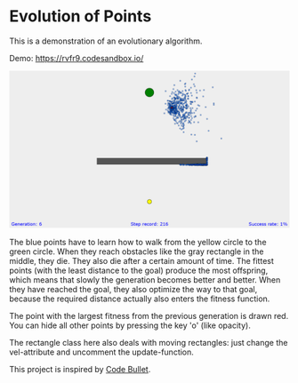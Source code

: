 # Evolution of Points

This is a demonstration of an evolutionary algorithm.

Demo: https://rvfr9.codesandbox.io/

![Screenshot](screenshot.png)

The blue points have to learn how to walk from the yellow circle to the green circle. When they reach obstacles like the gray rectangle in the middle, they die. They also die after a certain amount of time. The fittest points (with the least distance to the goal) produce the most offspring, which means that slowly the generation becomes better and better. When they have reached the goal, they also optimize the way to that goal, because the required distance actually also enters the fitness function.

The point with the largest fitness from the previous generation is drawn red. You can hide all other points by pressing the key 'o' (like opacity).

The rectangle class here also deals with moving rectangles: just change the vel-attribute and uncomment the update-function.

This project is inspired by [Code Bullet](https://www.youtube.com/channel/UC0e3QhIYukixgh5VVpKHH9Q/).
